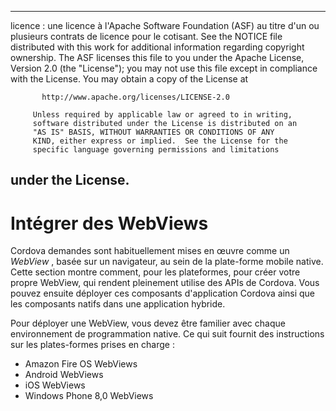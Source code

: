 * * *

licence : une licence à l'Apache Software Foundation (ASF) au titre d'un ou plusieurs contrats de licence pour le cotisant. See the NOTICE file distributed with this work for additional information regarding copyright ownership. The ASF licenses this file to you under the Apache License, Version 2.0 (the "License"); you may not use this file except in compliance with the License. You may obtain a copy of the License at

           http://www.apache.org/licenses/LICENSE-2.0
    
         Unless required by applicable law or agreed to in writing,
         software distributed under the License is distributed on an
         "AS IS" BASIS, WITHOUT WARRANTIES OR CONDITIONS OF ANY
         KIND, either express or implied.  See the License for the
         specific language governing permissions and limitations
    

## under the License.

# Intégrer des WebViews

Cordova demandes sont habituellement mises en œuvre comme un *WebView* , basée sur un navigateur, au sein de la plate-forme mobile native. Cette section montre comment, pour les plateformes, pour créer votre propre WebView, qui rendent pleinement utilise des APIs de Cordova. Vous pouvez ensuite déployer ces composants d'application Cordova ainsi que les composants natifs dans une application hybride.

Pour déployer une WebView, vous devez être familier avec chaque environnement de programmation native. Ce qui suit fournit des instructions sur les plates-formes prises en charge :

*   Amazon Fire OS WebViews
*   Android WebViews
*   iOS WebViews
*   Windows Phone 8,0 WebViews